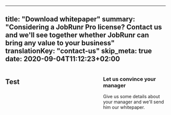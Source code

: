 
---
title: "Download whitepaper"
summary: "Considering a JobRunr Pro license? Contact us and we'll see together whether JobRunr can bring any value to your business"
translationKey: "contact-us"
skip_meta: true
date: 2020-09-04T11:12:23+02:00
---
<div style="width: 100%; display: flex; justify-content: space-between; flex-wrap: wrap;">
<div style="flex: 60%;">

## Test

</div>
<div style="flex: 38%;">

### Let us convince your manager
Give us some details about your manager and we'll send him our whitepaper.
<script charset="utf-8" type="text/javascript" src="//js.hsforms.net/forms/shell.js"></script>
<script>
  hbspt.forms.create({
	portalId: "8486167",
	formId: "7dbcb947-a38f-46bb-be02-8d9402b1e6cf"
});
</script>
</div>
</div>
